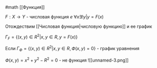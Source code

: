 #math 
[[Функция]]

$F: X \rightarrow Y$ - числовая функция $e$ $\forall x \exists! y|y=F(x)$

Отождествим [[Числовая функция|числовую функцию]] и ее график

$Г_F=\{(x,y)\in R^2|x,y \in R, y=F(x)\}$

Если $Г_Ф = \{(x,y)\in R^2 | x,y \in R, Ф(x,y)=0\}$ - график уравнения


$Ф(x,y)=x^2+y^2-R^2=0$ - не функция
![[unnamed-3.png]]

